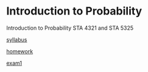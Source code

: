 # Introduction to Probability

Introduction to Probability STA 4321 and STA 5325

[syllabus](./syllabus.html)

[homework](./homework.html)

[exam1](./midterm1.pdf)

